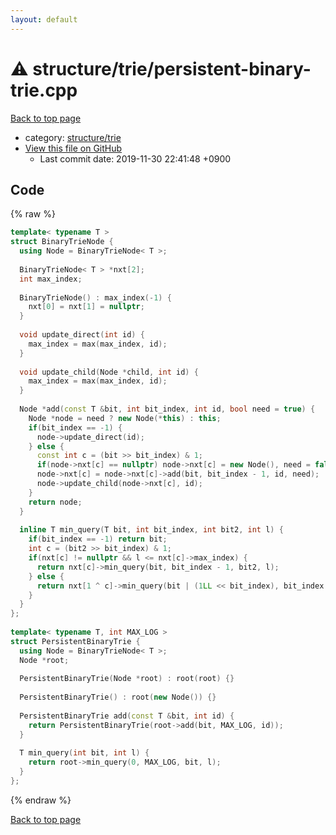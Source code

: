 ```yaml
---
layout: default
---
```


<!-- mathjax config similar to math.stackexchange -->
<script type="text/javascript" async
  src="https://cdnjs.cloudflare.com/ajax/libs/mathjax/2.7.5/MathJax.js?config=TeX-MML-AM_CHTML">
</script>
<script type="text/x-mathjax-config">
  MathJax.Hub.Config({
    TeX: { equationNumbers: { autoNumber: "AMS" }},
    tex2jax: {
      inlineMath: [ ['$','$'] ],
      processEscapes: true
    },
    "HTML-CSS": { matchFontHeight: false },
    displayAlign: "left",
    displayIndent: "2em"
  });
</script>

<script type="text/javascript" src="https://cdnjs.cloudflare.com/ajax/libs/jquery/3.4.1/jquery.min.js"></script>
<script src="https://cdn.jsdelivr.net/npm/jquery-balloon-js@1.1.2/jquery.balloon.min.js" integrity="sha256-ZEYs9VrgAeNuPvs15E39OsyOJaIkXEEt10fzxJ20+2I=" crossorigin="anonymous"></script>
<script type="text/javascript" src="../../../assets/js/copy-button.js"></script>
<link rel="stylesheet" href="../../../assets/css/copy-button.css" />


# :warning: structure/trie/persistent-binary-trie.cpp
<a href="../../../index.html">Back to top page</a>

* category: <a href="../../../index.html#495454930b047da7eed81bd52d55784a">structure/trie</a>
* <a href="{{ site.github.repository_url }}/blob/master/structure/trie/persistent-binary-trie.cpp">View this file on GitHub</a>
    - Last commit date: 2019-11-30 22:41:48 +0900




## Code
{% raw %}
```cpp
template< typename T >
struct BinaryTrieNode {
  using Node = BinaryTrieNode< T >;
 
  BinaryTrieNode< T > *nxt[2];
  int max_index;
 
  BinaryTrieNode() : max_index(-1) {
    nxt[0] = nxt[1] = nullptr;
  }
 
  void update_direct(int id) {
    max_index = max(max_index, id);
  }
 
  void update_child(Node *child, int id) {
    max_index = max(max_index, id);
  }
 
  Node *add(const T &bit, int bit_index, int id, bool need = true) {
    Node *node = need ? new Node(*this) : this;
    if(bit_index == -1) {
      node->update_direct(id);
    } else {
      const int c = (bit >> bit_index) & 1;
      if(node->nxt[c] == nullptr) node->nxt[c] = new Node(), need = false;
      node->nxt[c] = node->nxt[c]->add(bit, bit_index - 1, id, need);
      node->update_child(node->nxt[c], id);
    }
    return node;
  }
 
  inline T min_query(T bit, int bit_index, int bit2, int l) {
    if(bit_index == -1) return bit;
    int c = (bit2 >> bit_index) & 1;
    if(nxt[c] != nullptr && l <= nxt[c]->max_index) {
      return nxt[c]->min_query(bit, bit_index - 1, bit2, l);
    } else {
      return nxt[1 ^ c]->min_query(bit | (1LL << bit_index), bit_index - 1, bit2, l);
    }
  }
};
 
template< typename T, int MAX_LOG >
struct PersistentBinaryTrie {
  using Node = BinaryTrieNode< T >;
  Node *root;
 
  PersistentBinaryTrie(Node *root) : root(root) {}
 
  PersistentBinaryTrie() : root(new Node()) {}
 
  PersistentBinaryTrie add(const T &bit, int id) {
    return PersistentBinaryTrie(root->add(bit, MAX_LOG, id));
  }
 
  T min_query(int bit, int l) {
    return root->min_query(0, MAX_LOG, bit, l);
  }
};

```
{% endraw %}

<a href="../../../index.html">Back to top page</a>

